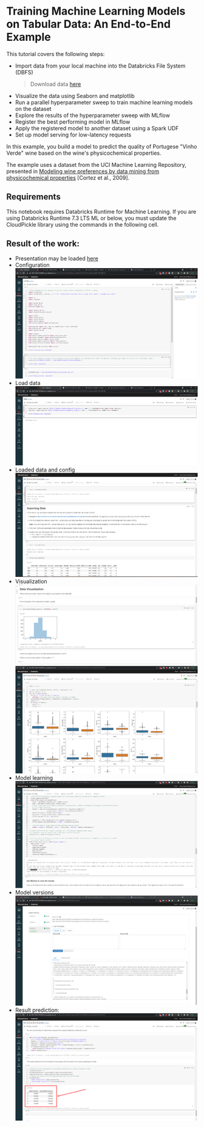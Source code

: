 # Training Machine Learning Models on Tabular Data: An End-to-End Example

This tutorial covers the following steps:

- Import data from your local machine into the Databricks File System (DBFS)
  > Download data [here](./data)
- Visualize the data using Seaborn and matplotlib
- Run a parallel hyperparameter sweep to train machine learning models on the dataset
- Explore the results of the hyperparameter sweep with MLflow
- Register the best performing model in MLflow
- Apply the registered model to another dataset using a Spark UDF
- Set up model serving for low-latency requests

In this example, you build a model to predict the quality of Portugese "Vinho Verde" wine based on the wine's physicochemical properties.

The example uses a dataset from the UCI Machine Learning Repository, presented in [Modeling wine preferences by data mining from physicochemical properties](https://www.sciencedirect.com/science/article/pii/S0167923609001377?via%3Dihub) [Cortez et al., 2009].

## Requirements
This notebook requires Databricks Runtime for Machine Learning.
If you are using Databricks Runtime 7.3 LTS ML or below, you must update the CloudPickle library using the commands in the following cell.

## Result of the work:

- Presentation may be loaded [here](./presentation)
- Configuration
  ![models](./img/config.png)
- Load data
  ![models](./img/load_data.png)
- Loaded data and config
  ![models](./img/loaded_data_and_config.png)
- Visualization
  ![models](./img/visualization1.png)
  ![models](./img/visualization2.png)
- Model learning
  ![models](./img/model_learning.png)
- Model versions
  ![models](./img/models.png)
- Result prediction:
  ![result prediction](./img/result.png)
